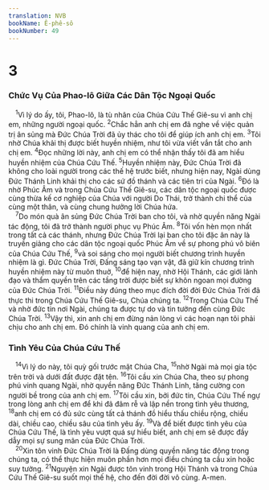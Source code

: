 ```yaml
---
translation: NVB
bookName: Ê-phê-sô 
bookNumber: 49
---
```


<div class="title"><h1>3</h1><h3>Chức Vụ Của Phao-lô Giữa Các Dân Tộc Ngoại Quốc </h3></div>
<span class="verse eph_3_1"> <sup>1</sup>Vì lý do ấy, tôi, Phao-lô, là tù nhân của Chúa Cứu Thế Giê-su vì anh chị em, những người ngoại quốc. </span>
<span class="verse eph_3_2"><sup>2</sup>Chắc hẳn anh chị em đã nghe về việc quản trị ân sủng mà Đức Chúa Trời đã ủy thác cho tôi để giúp ích anh chị em. </span>
<span class="verse eph_3_3"><sup>3</sup>Tôi nhờ Chúa khải thị được biết huyền nhiệm, như tôi vừa viết vắn tắt cho anh chị em. </span>
<span class="verse eph_3_4"><sup>4</sup>Đọc những lời này, anh chị em có thể nhận thấy tôi đã am hiểu huyền nhiệm của Chúa Cứu Thế. </span>
<span class="verse eph_3_5"><sup>5</sup>Huyền nhiệm này, Đức Chúa Trời đã không cho loài người trong các thế hệ trước biết, nhưng hiện nay, Ngài dùng Đức Thánh Linh khải thị cho các sứ đồ thánh và các tiên tri của Ngài. </span>
<span class="verse eph_3_6"><sup>6</sup>Đó là nhờ Phúc Âm và trong Chúa Cứu Thế Giê-su, các dân tộc ngoại quốc được cùng thừa kế cơ nghiệp của Chúa với người Do Thái, trở thành chi thể của cùng một thân, và cùng chung hưởng lời Chúa hứa. <br/></span>
<span class="verse eph_3_7"> <sup>7</sup>Do món quà ân sủng Đức Chúa Trời ban cho tôi, và nhờ quyền năng Ngài tác động, tôi đã trở thành người phục vụ Phúc Âm. </span>
<span class="verse eph_3_8"><sup>8</sup>Tôi vốn hèn mọn nhất trong tất cả các thánh, nhưng Đức Chúa Trời lại ban cho tôi đặc ân này là truyền giảng cho các dân tộc ngoại quốc Phúc Âm về sự phong phú vô biên của Chúa Cứu Thế, </span>
<span class="verse eph_3_9"><sup>9</sup>và soi sáng cho mọi người biết chương trình huyền nhiệm là gì. Đức Chúa Trời, Đấng sáng tạo vạn vật, đã giữ kín chương trình huyền nhiệm này từ muôn thuở, </span>
<span class="verse eph_3_10"><sup>10</sup>để hiện nay, nhờ Hội Thánh, các giới lãnh đạo và thẩm quyền trên các tầng trời được biết sự khôn ngoan mọi đường của Đức Chúa Trời. </span>
<span class="verse eph_3_11"><sup>11</sup>Điều này đúng theo mục đích đời đời Đức Chúa Trời đã thực thi trong Chúa Cứu Thế Giê-su, Chúa chúng ta. </span>
<span class="verse eph_3_12"><sup>12</sup>Trong Chúa Cứu Thế và nhờ đức tin nơi Ngài, chúng ta được tự do và tin tưởng đến cùng Đức Chúa Trời. </span>
<span class="verse eph_3_13"><sup>13</sup>Vậy thì, xin anh chị em đừng nản lòng vì các hoạn nạn tôi phải chịu cho anh chị em. Đó chính là vinh quang của anh chị em. <br/></span>
<div class="title"><h3>Tình Yêu Của Chúa Cứu Thế </h3></div>
<span class="verse eph_3_14"> <sup>14</sup>Vì lý do này, tôi quỳ gối trước mặt Chúa Cha, </span>
<span class="verse eph_3_15"><sup>15</sup>nhờ Ngài mà mọi gia tộc trên trời và dưới đất được đặt tên. </span>
<span class="verse eph_3_16"><sup>16</sup>Tôi cầu xin Chúa Cha, theo sự phong phú vinh quang Ngài, nhờ quyền năng Đức Thánh Linh, tăng cường con người bề trong của anh chị em. </span>
<span class="verse eph_3_17"><sup>17</sup>Tôi cầu xin, bởi đức tin, Chúa Cứu Thế ngự trong lòng anh chị em để khi đã đâm rễ và lập nền trong tình yêu thương, </span>
<span class="verse eph_3_18"><sup>18</sup>anh chị em có đủ sức cùng tất cả thánh đồ hiểu thấu chiều rộng, chiều dài, chiều cao, chiều sâu của tình yêu ấy. </span>
<span class="verse eph_3_19"><sup>19</sup>Và để biết được tình yêu của Chúa Cứu Thế, là tình yêu vượt quá sự hiểu biết, anh chị em sẽ được đầy dẫy mọi sự sung mãn của Đức Chúa Trời. <br/></span>
<span class="verse eph_3_20"> <sup>20</sup>Xin tôn vinh Đức Chúa Trời là Đấng dùng quyền năng tác động trong chúng ta, có thể thực hiện muôn phần hơn mọi điều chúng ta cầu xin hoặc suy tưởng. </span>
<span class="verse eph_3_21"><sup>21</sup>Nguyện xin Ngài được tôn vinh trong Hội Thánh và trong Chúa Cứu Thế Giê-su suốt mọi thế hệ, cho đến đời đời vô cùng. A-men. <br/></span>
